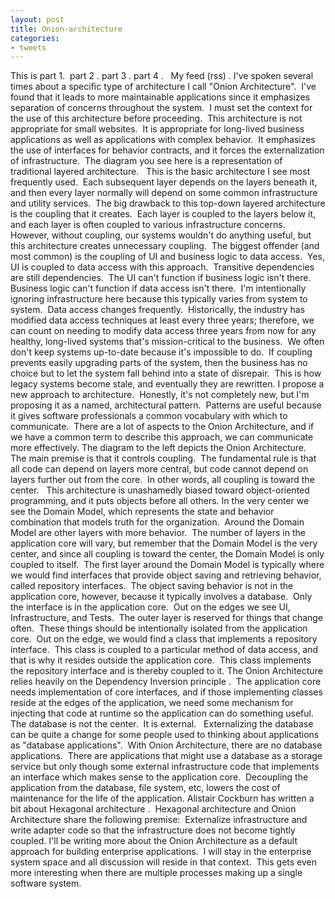 ```yaml
---
layout: post
title: Onion-architecture
categories:
- tweets
---
```

This is part 1.  part 2 . part 3 . part 4 .   My feed (rss) .
I've spoken several times about a specific type of architecture I call "Onion Architecture".  I've found that it leads to more maintainable applications since it emphasizes separation of concerns throughout the system.  I must set the context for the use of this architecture before proceeding.  This architecture is not appropriate for small websites.  It is appropriate for long-lived business applications as well as applications with complex behavior.  It emphasizes the use of interfaces for behavior contracts, and it forces the externalization of infrastructure. 
The diagram you see here is a representation of traditional layered architecture.   This is the basic architecture I see most frequently used.  Each subsequent layer depends on the layers beneath it, and then every layer normally will depend on some common infrastructure and utility services.  The big drawback to this top-down layered architecture is the coupling that it creates.  Each layer is coupled to the layers below it, and each layer is often coupled to various infrastructure concerns.  However, without coupling, our systems wouldn't do anything useful, but this architecture creates unnecessary coupling. 
The biggest offender (and most common) is the coupling of UI and business logic to data access.  Yes, UI is coupled to data access with this approach.  Transitive dependencies are still dependencies.  The UI can't function if business logic isn't there.  Business logic can't function if data access isn't there.  I'm intentionally ignoring infrastructure here because this typically varies from system to system.  Data access changes frequently.  Historically, the industry has modified data access techniques at least every three years; therefore, we can count on needing to modify data access three years from now for any healthy, long-lived systems that's mission-critical to the business.  We often don't keep systems up-to-date because it's impossible to do.  If coupling prevents easily upgrading parts of the system, then the business has no choice but to let the system fall behind into a state of disrepair.  This is how legacy systems become stale, and eventually they are rewritten.
I propose a new approach to architecture.  Honestly, it's not completely new, but I'm proposing it as a named, architectural pattern.  Patterns are useful because it gives software professionals a common vocabulary with which to communicate.  There are a lot of aspects to the Onion Architecture, and if we have a common term to describe this approach, we can communicate more effectively.
The diagram to the left depicts the Onion Architecture.  The main premise is that it controls coupling.  The fundamental rule is that all code can depend on layers more central, but code cannot depend on layers further out from the core.  In other words, all coupling is toward the center.   This architecture is unashamedly biased toward object-oriented programming, and it puts objects before all others.
In the very center we see the Domain Model, which represents the state and behavior combination that models truth for the organization.  Around the Domain Model are other layers with more behavior.  The number of layers in the application core will vary, but remember that the Domain Model is the very center, and since all coupling is toward the center, the Domain Model is only coupled to itself.  The first layer around the Domain Model is typically where we would find interfaces that provide object saving and retrieving behavior, called repository interfaces.  The object saving behavior is not in the application core, however, because it typically involves a database.  Only the interface is in the application core.  Out on the edges we see UI, Infrastructure, and Tests.  The outer layer is reserved for things that change often.  These things should be intentionally isolated from the application core.  Out on the edge, we would find a class that implements a repository interface.  This class is coupled to a particular method of data access, and that is why it resides outside the application core.  This class implements the repository interface and is thereby coupled to it.
The Onion Architecture relies heavily on the Dependency Inversion principle .  The application core needs implementation of core interfaces, and if those implementing classes reside at the edges of the application, we need some mechanism for injecting that code at runtime so the application can do something useful. 
The database is not the center.  It is external.   Externalizing the database can be quite a change for some people used to thinking about applications as "database applications".  With Onion Architecture, there are no database applications.  There are applications that might use a database as a storage service but only though some external infrastructure code that implements an interface which makes sense to the application core.  Decoupling the application from the database, file system, etc, lowers the cost of maintenance for the life of the application.
Alistair Cockburn has written a bit about Hexagonal architecture .  Hexagonal architecture and Onion Architecture share the following premise:  Externalize infrastructure and write adapter code so that the infrastructure does not become tightly coupled.
I'll be writing more about the Onion Architecture as a default approach for building enterprise applications.  I will stay in the enterprise system space and all discussion will reside in that context.  This gets even more interesting when there are multiple processes making up a single software system.
